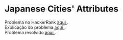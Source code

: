 # Japanese Cities' Attributes 

Problema no HackerRank <a href="https://www.hackerrank.com/challenges/japanese-cities-attributes/problem"> aqui </a>. 
</br>
Explicação do problema <a href="./Problem.pdf"> aqui </a>.
</br>
Problema resolvido <a href="./submission.sql"> aqui </a>.